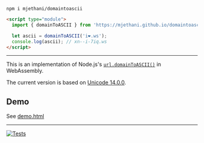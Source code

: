 ```
npm i mjethani/domaintoascii
```

```html
<script type="module">
  import { domainToASCII } from 'https://mjethani.github.io/domaintoascii/index.js';

  let ascii = domainToASCII('i❤️.ws');
  console.log(ascii); // xn--i-7iq.ws
</script>
```

---

This is an implementation of Node.js's [`url.domainToASCII()`](https://nodejs.org/api/url.html#url_url_domaintoascii_domain) in WebAssembly.

The current version is based on [Unicode 14.0.0](https://unicode.org/versions/Unicode14.0.0/).

## Demo

See [demo.html](https://mjethani.github.io/domaintoascii/demo.html)

---

[![Tests](https://github.com/mjethani/domaintoascii/actions/workflows/tests.yml/badge.svg)](https://github.com/mjethani/domaintoascii/actions/workflows/tests.yml)
